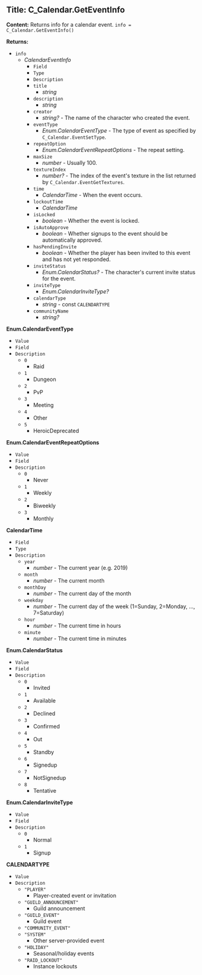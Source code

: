 ## Title: C_Calendar.GetEventInfo

**Content:**
Returns info for a calendar event.
`info = C_Calendar.GetEventInfo()`

**Returns:**
- `info`
  - *CalendarEventInfo*
    - `Field`
    - `Type`
    - `Description`
    - `title`
      - *string*
    - `description`
      - *string*
    - `creator`
      - *string?* - The name of the character who created the event.
    - `eventType`
      - *Enum.CalendarEventType* - The type of event as specified by `C_Calendar.EventSetType`.
    - `repeatOption`
      - *Enum.CalendarEventRepeatOptions* - The repeat setting.
    - `maxSize`
      - *number* - Usually 100.
    - `textureIndex`
      - *number?* - The index of the event's texture in the list returned by `C_Calendar.EventGetTextures`.
    - `time`
      - *CalendarTime* - When the event occurs.
    - `lockoutTime`
      - *CalendarTime*
    - `isLocked`
      - *boolean* - Whether the event is locked.
    - `isAutoApprove`
      - *boolean* - Whether signups to the event should be automatically approved.
    - `hasPendingInvite`
      - *boolean* - Whether the player has been invited to this event and has not yet responded.
    - `inviteStatus`
      - *Enum.CalendarStatus?* - The character's current invite status for the event.
    - `inviteType`
      - *Enum.CalendarInviteType?*
    - `calendarType`
      - *string* - const `CALENDARTYPE`
    - `communityName`
      - *string?*

**Enum.CalendarEventType**
- `Value`
- `Field`
- `Description`
  - `0`
    - Raid
  - `1`
    - Dungeon
  - `2`
    - PvP
  - `3`
    - Meeting
  - `4`
    - Other
  - `5`
    - HeroicDeprecated

**Enum.CalendarEventRepeatOptions**
- `Value`
- `Field`
- `Description`
  - `0`
    - Never
  - `1`
    - Weekly
  - `2`
    - Biweekly
  - `3`
    - Monthly

**CalendarTime**
- `Field`
- `Type`
- `Description`
  - `year`
    - *number* - The current year (e.g. 2019)
  - `month`
    - *number* - The current month
  - `monthDay`
    - *number* - The current day of the month
  - `weekday`
    - *number* - The current day of the week (1=Sunday, 2=Monday, ..., 7=Saturday)
  - `hour`
    - *number* - The current time in hours
  - `minute`
    - *number* - The current time in minutes

**Enum.CalendarStatus**
- `Value`
- `Field`
- `Description`
  - `0`
    - Invited
  - `1`
    - Available
  - `2`
    - Declined
  - `3`
    - Confirmed
  - `4`
    - Out
  - `5`
    - Standby
  - `6`
    - Signedup
  - `7`
    - NotSignedup
  - `8`
    - Tentative

**Enum.CalendarInviteType**
- `Value`
- `Field`
- `Description`
  - `0`
    - Normal
  - `1`
    - Signup

**CALENDARTYPE**
- `Value`
- `Description`
  - `"PLAYER"`
    - Player-created event or invitation
  - `"GUILD_ANNOUNCEMENT"`
    - Guild announcement
  - `"GUILD_EVENT"`
    - Guild event
  - `"COMMUNITY_EVENT"`
  - `"SYSTEM"`
    - Other server-provided event
  - `"HOLIDAY"`
    - Seasonal/holiday events
  - `"RAID_LOCKOUT"`
    - Instance lockouts